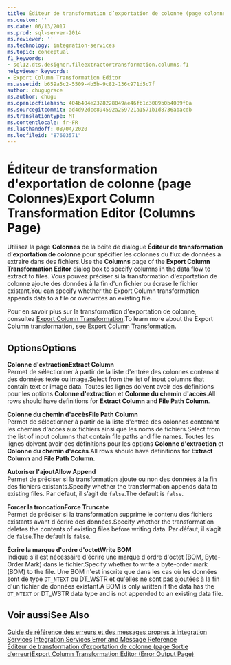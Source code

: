 ```yaml
---
title: Éditeur de transformation d’exportation de colonne (page colonnes) | Microsoft Docs
ms.custom: ''
ms.date: 06/13/2017
ms.prod: sql-server-2014
ms.reviewer: ''
ms.technology: integration-services
ms.topic: conceptual
f1_keywords:
- sql12.dts.designer.fileextractortransformation.columns.f1
helpviewer_keywords:
- Export Column Transformation Editor
ms.assetid: b659a5c2-5509-4b5b-9c82-136c971d5c7f
author: chugugrace
ms.author: chugu
ms.openlocfilehash: 404b404e2328228049ae46fb1c3089b0b4089f0a
ms.sourcegitcommit: ad4d92dce894592a259721a1571b1d8736abacdb
ms.translationtype: MT
ms.contentlocale: fr-FR
ms.lasthandoff: 08/04/2020
ms.locfileid: "87603571"
---
```

# <a name="export-column-transformation-editor-columns-page"></a><span data-ttu-id="4bf90-102">Éditeur de transformation d'exportation de colonne (page Colonnes)</span><span class="sxs-lookup"><span data-stu-id="4bf90-102">Export Column Transformation Editor (Columns Page)</span></span>
  <span data-ttu-id="4bf90-103">Utilisez la page **Colonnes** de la boîte de dialogue **Éditeur de transformation d'exportation de colonne** pour spécifier les colonnes du flux de données à extraire dans des fichiers.</span><span class="sxs-lookup"><span data-stu-id="4bf90-103">Use the **Columns** page of the **Export Column Transformation Editor** dialog box to specify columns in the data flow to extract to files.</span></span> <span data-ttu-id="4bf90-104">Vous pouvez préciser si la transformation d'exportation de colonne ajoute des données à la fin d'un fichier ou écrase le fichier existant.</span><span class="sxs-lookup"><span data-stu-id="4bf90-104">You can specify whether the Export Column transformation appends data to a file or overwrites an existing file.</span></span>  
  
 <span data-ttu-id="4bf90-105">Pour en savoir plus sur la transformation d'exportation de colonne, consultez [Export Column Transformation](data-flow/transformations/export-column-transformation.md).</span><span class="sxs-lookup"><span data-stu-id="4bf90-105">To learn more about the Export Column transformation, see [Export Column Transformation](data-flow/transformations/export-column-transformation.md).</span></span>  
  
## <a name="options"></a><span data-ttu-id="4bf90-106">Options</span><span class="sxs-lookup"><span data-stu-id="4bf90-106">Options</span></span>  
 <span data-ttu-id="4bf90-107">**Colonne d'extraction**</span><span class="sxs-lookup"><span data-stu-id="4bf90-107">**Extract Column**</span></span>  
 <span data-ttu-id="4bf90-108">Permet de sélectionner à partir de la liste d'entrée des colonnes contenant des données texte ou image.</span><span class="sxs-lookup"><span data-stu-id="4bf90-108">Select from the list of input columns that contain text or image data.</span></span> <span data-ttu-id="4bf90-109">Toutes les lignes doivent avoir des définitions pour les options **Colonne d'extraction** et **Colonne du chemin d'accès**.</span><span class="sxs-lookup"><span data-stu-id="4bf90-109">All rows should have definitions for **Extract Column** and **File Path Column**.</span></span>  
  
 <span data-ttu-id="4bf90-110">**Colonne du chemin d'accès**</span><span class="sxs-lookup"><span data-stu-id="4bf90-110">**File Path Column**</span></span>  
 <span data-ttu-id="4bf90-111">Permet de sélectionner à partir de la liste d'entrée des colonnes contenant les chemins d'accès aux fichiers ainsi que les noms de fichiers.</span><span class="sxs-lookup"><span data-stu-id="4bf90-111">Select from the list of input columns that contain file paths and file names.</span></span> <span data-ttu-id="4bf90-112">Toutes les lignes doivent avoir des définitions pour les options **Colonne d'extraction** et **Colonne du chemin d'accès**.</span><span class="sxs-lookup"><span data-stu-id="4bf90-112">All rows should have definitions for **Extract Column** and **File Path Column**.</span></span>  
  
 <span data-ttu-id="4bf90-113">**Autoriser l'ajout**</span><span class="sxs-lookup"><span data-stu-id="4bf90-113">**Allow Append**</span></span>  
 <span data-ttu-id="4bf90-114">Permet de préciser si la transformation ajoute ou non des données à la fin des fichiers existants.</span><span class="sxs-lookup"><span data-stu-id="4bf90-114">Specify whether the transformation appends data to existing files.</span></span> <span data-ttu-id="4bf90-115">Par défaut, il s’agit de `false`.</span><span class="sxs-lookup"><span data-stu-id="4bf90-115">The default is `false`.</span></span>  
  
 <span data-ttu-id="4bf90-116">**Forcer la troncation**</span><span class="sxs-lookup"><span data-stu-id="4bf90-116">**Force Truncate**</span></span>  
 <span data-ttu-id="4bf90-117">Permet de préciser si la transformation supprime le contenu des fichiers existants avant d'écrire des données.</span><span class="sxs-lookup"><span data-stu-id="4bf90-117">Specify whether the transformation deletes the contents of existing files before writing data.</span></span> <span data-ttu-id="4bf90-118">Par défaut, il s’agit de `false`.</span><span class="sxs-lookup"><span data-stu-id="4bf90-118">The default is `false`.</span></span>  
  
 <span data-ttu-id="4bf90-119">**Écrire la marque d'ordre d'octet**</span><span class="sxs-lookup"><span data-stu-id="4bf90-119">**Write BOM**</span></span>  
 <span data-ttu-id="4bf90-120">Indique s'il est nécessaire d'écrire une marque d'ordre d'octet (BOM, Byte-Order Mark) dans le fichier.</span><span class="sxs-lookup"><span data-stu-id="4bf90-120">Specify whether to write a byte-order mark (BOM) to the file.</span></span> <span data-ttu-id="4bf90-121">Une BOM n'est inscrite que dans les cas où les données sont de type `DT_NTEXT` ou DT_WSTR et qu'elles ne sont pas ajoutées à la fin d'un fichier de données existant.</span><span class="sxs-lookup"><span data-stu-id="4bf90-121">A BOM is only written if the data has the `DT_NTEXT` or DT_WSTR data type and is not appended to an existing data file.</span></span>  
  
## <a name="see-also"></a><span data-ttu-id="4bf90-122">Voir aussi</span><span class="sxs-lookup"><span data-stu-id="4bf90-122">See Also</span></span>  
 <span data-ttu-id="4bf90-123">[Guide de référence des erreurs et des messages propres à Integration Services](../../2014/integration-services/integration-services-error-and-message-reference.md) </span><span class="sxs-lookup"><span data-stu-id="4bf90-123">[Integration Services Error and Message Reference](../../2014/integration-services/integration-services-error-and-message-reference.md) </span></span>  
 [<span data-ttu-id="4bf90-124">Éditeur de transformation d’exportation de colonne &#40;page Sortie d’erreur&#41;</span><span class="sxs-lookup"><span data-stu-id="4bf90-124">Export Column Transformation Editor &#40;Error Output Page&#41;</span></span>](../../2014/integration-services/export-column-transformation-editor-error-output-page.md)  
  
  
